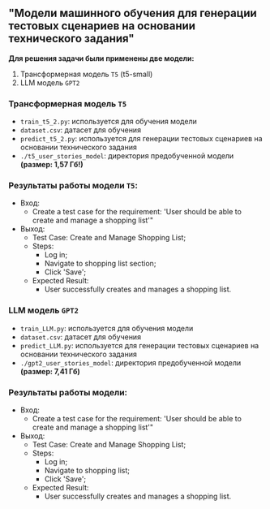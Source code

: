 ## "Модели машинного обучения для генерации тестовых сценариев на основании технического задания"

**Для решения задачи были применены две модели:**
1. Трансформерная модель `Т5` (t5-small)
2. LLM модель `GPT2`

### Трансформерная модель `Т5`
- `train_t5_2.py`: используется для обучения модели
- `dataset.csv`: датасет для обучения
- `predict_t5_2.py`: используется для генерации тестовых сценариев на основании технического задания
- `./t5_user_stories_model`: директория предобученной модели **(размер: 1,57 Гб!)**

### Результаты работы модели `Т5`:
- Вход:
    - Create a test case for the requirement: 'User should be able to create and manage a shopping list'"
- Выход: 
    - Test Case: Create and Manage Shopping List; 
    - Steps: 
        - Log in; 
        - Navigate to shopping list section; 
        - Click 'Save';  
    - Expected Result: 
        - User successfully creates and manages a shopping list.

### LLM модель `GPT2`
- `train_LLM.py`: используется для обучения модели
- `dataset.csv`: датасет для обучения
- `predict_LLM.py`: используется для генерации тестовых сценариев на основании технического задания 
- `./gpt2_user_stories_model`: директория предобученной модели **(размер: 7,41 Гб)**

### Результаты работы модели:
- Вход:
    - Create a test case for the requirement: 'User should be able to create and manage a shopping list'"
- Выход: 
    - Test Case: Create and Manage Shopping List; 
    - Steps: 
        - Log in; 
        - Navigate to shopping list; 
        - Click 'Save'; 
    - Expected Result: 
        - User successfully creates and manages a shopping list.


